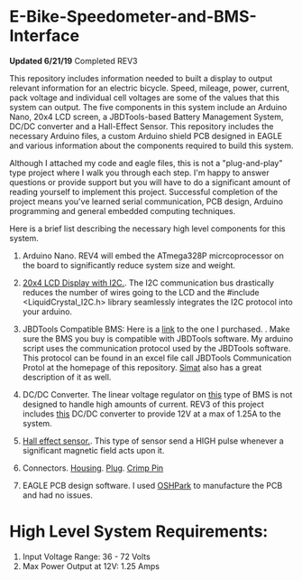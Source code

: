 # E-Bike-Speedometer-and-BMS-Interface

**Updated 6/21/19** Completed REV3

This repository includes information needed to built a display to output relevant information for an electric bicycle. Speed, mileage, power, current, pack voltage and individual cell voltages are some of the values that this system can output. The five components in this system include an Arduino Nano, 20x4 LCD screen, a JBDTools-based Battery Management System, DC/DC converter and a Hall-Effect Sensor. This repository includes the necessary Arduino files, a custom Arduino shield PCB designed in EAGLE and various information about the components required to build this system.

Although I attached my code and eagle files, this is not a "plug-and-play" type project where I walk you through each step. I'm happy to answer questions or provide support but you will have to do a significant amount of reading yourself to implement this project. Successful completion of the project means you've learned serial communication, PCB design, Arduino programming and general embedded computing techniques. 

Here is a brief list describing the necessary high level components for this system.

1. Arduino Nano. REV4 will embed the ATmega328P micrcoprocessor on the board to significantly reduce system size and weight. 

2. [20x4 LCD Display with I2C.](https://www.ebay.com/sch/i.html?_from=R40&_trksid=m570.l1313&_nkw=20x4+i2c+lcd+&_sacat=0). The I2C communication bus drastically reduces the number of wires going to the LCD and the \#include <LiquidCrystal_I2C.h> library seamlessly integrates the I2C protocol into your arduino. 

3. JBDTools Compatible BMS: Here is a [link](https://www.aliexpress.com/item/15S-Li-ion-Battery-Intelligent-Smart-BMS-with-Bluetooth-function-and-PC-software-UART-communication-PCB/32876909159.html?spm=a2g0s.13010208.99999999.263.70483c00UKdgf7) to the one I purchased.  . Make sure the BMS you buy is compatible with JBDTools software. My arduino script uses the communication protocol used by the JBDTools software. This protocol can be found in an excel file call JBDTools Communication Protol at the homepage of this repository. [Simat](https://github.com/simat/BatteryMonitor/wiki/Generic-Chinese-Bluetooth-BMS-communication-protocol) also has a great description of it as well. 

4. DC/DC Converter. The linear voltage regulator on [this](https://www.aliexpress.com/item/15S-Li-ion-Battery-Intelligent-Smart-BMS-with-Bluetooth-function-and-PC-software-UART-communication-PCB/32876909159.html?spm=a2g0s.13010208.99999999.263.70483c00UKdgf7) type of BMS is not designed to handle high amounts of current. REV3 of this project includes [this](https://www.mouser.com/ProductDetail/MEAN-WELL/SKM15C-12?qs=erfQA2AIGbWiXI5iTXq5SA%3D%3D) DC/DC converter to provide 12V at a max of 1.25A to the system.

5. [Hall effect sensor.](https://www.adafruit.com/product/158). This type of sensor send a HIGH pulse whenever a significant magnetic field acts upon it.

6. Connectors. [Housing](https://www.mouser.com/ProductDetail/Molex/70543-0001?qs=sGAEpiMZZMtVoztFdqDXOwZ%252B3K3gi96X). [Plug](https://www.mouser.com/ProductDetail/Molex/50-57-9402?qs=%2Fha2pyFaduiLH0020kLaRTyvVPMd9o3wI7LfZqK7vYk%3D). [Crimp Pin](https://www.mouser.com/ProductDetail/Molex/16-02-0086-Cut-Strip?qs=sGAEpiMZZMs%252BGHln7q6pm%252Bv5BXf4QdrTI%252BpAylNNmmH%2F60rOt1UzkQ%3D%3D)

7. EAGLE PCB design software. I used [OSHPark](https://oshpark.com/) to manufacture the PCB and had no issues. 

# High Level System Requirements:

1. Input Voltage Range: 36 - 72 Volts
2. Max Power Output at 12V: 1.25 Amps



